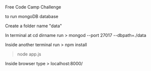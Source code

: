 Free Code Camp Challenge

to run mongoDB database

Create a folder name "data"

In terminal at cd dirname run > mongod --port 27017 --dbpath=./data


Inside another terminal run > npm install
>node app.js


Inside browser type > localhost:8000/



